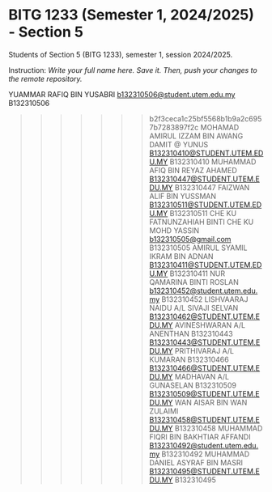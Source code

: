 # BITG 1233 (Semester 1, 2024/2025) - Section 5
Students of Section 5 (BITG 1233), semester 1, session 2024/2025.

Instruction: _Write your full name here. Save it. Then, push your changes to the remote repository._ 


YUAMMAR RAFIQ BIN YUSABRI b132310506@student.utem.edu.my B132310506 
>>>>>>> b2f3ceca1c25bf5568b1b9a2c6957b7283897f2c
MOHAMAD AMIRUL IZZAM BIN AWANG DAMIT @ YUNUS B132310410@STUDENT.UTEM.EDU.MY B132310410 
MUHAMMAD AFIQ BIN REYAZ AHAMED B132310447@STUDENT.UTEM.EDU.MY B132310447
FAIZWAN ALIF BIN YUSSMAN B132310511@STUDENT.UTEM.EDU.MY B132310511
CHE KU FATNUNZAHIAH BINTI CHE KU MOHD YASSIN b132310505@gmail.com B132310505
AMIRUL SYAMIL IKRAM BIN ADNAN B132310411@STUDENT.UTEM.EDU.MY B132310411
NUR QAMARINA BINTI ROSLAN b132310452@student.utem.edu.my B132310452
LISHVAARAJ NAIDU A/L SIVAJI SELVAN B132310462@STUDENT.UTEM.EDU.MY
AVINESHWARAN A/L ANENTHAN B132310443 B132310443@STUDENT.UTEM.EDU.MY
PRITHIVARAJ A/L KUMARAN B132310466 B132310466@STUDENT.UTEM.EDU.MY
MADHAVAN A/L GUNASELAN B132310509 B132310509@STUDENT.UTEM.EDU.MY
WAN AISAR BIN WAN ZULAIMI B132310458@STUDENT.UTEM.EDU.MY B132310458
MUHAMMAD FIQRI BIN BAKHTIAR AFFANDI B132310492@student.utem.edu.my B132310492
MUHAMMAD DANIEL ASYRAF BIN MASRI B132310495@STUDENT.UTEM.EDU.MY B132310495


